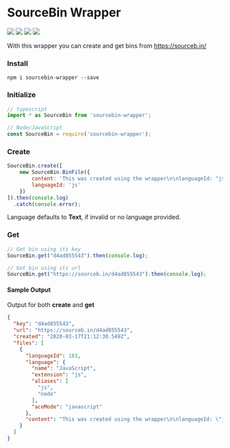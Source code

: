 # SourceBin Wrapper

[![](https://img.shields.io/npm/v/sourcebin-wrapper?label=Latest%20Version&style=for-the-badge)](https://www.npmjs.com/package/sourcebin-wrapper)
[![](https://img.shields.io/github/issues-raw/Jacxk/sourcebin-wrapper?label=Open%20Issues&style=for-the-badge)](https://github.com/Jacxk/Sourcebin-Wrapper/issues)
[![](https://img.shields.io/npm/dw/sourcebin-wrapper?label=Downloads&style=for-the-badge)](https://www.npmjs.com/package/sourcebin-wrapper)
[![](https://img.shields.io/github/package-json/author/Jacxk/sourcebin-wrapper?style=for-the-badge)](https://www.npmjs.com/package/sourcebin-wrapper)


With this wrapper you can create and get bins from https://sourceb.in/

### Install
`npm i sourcebin-wrapper --save`

### Initialize
```javascript
// typescript
import * as SourceBin from 'sourcebin-wrapper';

// Node/JavaScript
const SourceBin = require('sourcebin-wrapper');
```

### Create
```javascript
SourceBin.create([
    new SourceBin.BinFile({
        content: 'This was created using the wrapper\n\nlanguageId: "js"',
        languageId: 'js'
    })
]).then(console.log)
  .catch(console.error);
```
Language defaults to **Text**, if invalid or no language provided.

### Get
```javascript
// Get bin using its key
SourceBin.get("d4ad855543").then(console.log);

// Get bin using its url
SourceBin.get("https://sourceb.in/d4ad855543").then(console.log);
```

#### Sample Output
Output for both **create** and **get**
```json
{
  "key": "d4ad855543",
  "url": "https://sourceb.in/d4ad855543",
  "created": "2020-03-17T21:12:30.549Z",
  "files": [
    {
      "languageId": 183,
      "language": {
        "name": "JavaScript",
        "extension": "js",
        "aliases": [
          "js",
          "node"
        ],
        "aceMode": "javascript"
      },
      "content": "This was created using the wrapper\n\nlanguageId: \"js\""
    }
  ]
}
```
